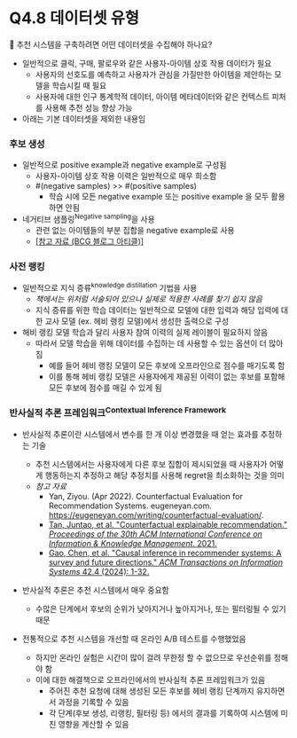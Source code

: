# Q4.8 데이터셋 유형

🙋 추천 시스템을 구축하려면 어떤 데이터셋을 수집해야 하나요?

-   일반적으로 클릭, 구매, 팔로우와 같은 사용자-아이템 상호 작용 데이터가 필요
    -   사용자의 선호도를 예측하고 사용자가 관심을 가질만한 아이템을 제안하는 모델을 학습시킬 때 필요
    -   사용자에 대한 인구 통계학적 데이터, 아이템 메타데이터와 같은 컨텍스트 피처를 사용해 추천 성능 향상 가능
-   아래는 기본 데이터셋을 제외한 내용임

### 후보 생성

-   일반적으로 positive example과 negative example로 구성됨
    -   사용자-아이템 상호 작용 이력은 일반적으로 매우 희소함
    -   #(negative samples) >> #(positive samples)
        -   학습 시에 모든 negative example 또는 positive example 을 모두 활용하면 안됨
-   네거티브 샘플링<sup>Negative sampling</sup>을 사용
    -   관련 없는 아이템들의 부분 집합을 negative example로 사용
    -   [[참고 자료 (BCG 블로그 아티클)]](https://www.bcg.com/x/the-multiplier/explaining-negative-sampling-in-recommender-systems)

### 사전 랭킹

-   일반적으로 지식 증류<sup>knowledge distillation</sup> 기법을 사용
    -   *책에서는 위처럼 서술되어 있으나 실제로 적용한 사례를 찾기 쉽지 않음*
    -   지식 증류를 위한 학습 데이터는 일반적으로 모델에 대한 입력과 해당 입력에 대한 교사 모델 (ex. 헤비 랭킹 모델)에서 생성한 출력으로 구성
-   해비 랭킹 모델 학습과 달리 사용자 참여 이력의 실제 레이블이 필요하지 않음
    -   따라서 모델 학습을 위해 데이터를 수집하는 데 사용할 수 있는 옵션이 더 많아짐
        -   예를 들어 헤비 랭킹 모델이 모든 후보에 오프라인으로 점수를 매기도록 함
        -   이를 통해 헤비 랭킹 모델은 사용자에게 제공된 이력이 없는 후보를 포함해 모든 후보에 점수를 매길 수 있게 됨

### 반사실적 추론 프레임워크<sup>Contextual Inference Framework</sup>

-   반사실적 추론이란 시스템에서 변수를 한 개 이상 변경했을 때 얻는 효과를 추정하는 기술
    -   추천 시스템에서는 사용자에게 다른 후보 집합이 제시되었을 때 사용자가 어떻게 행동하는지 추정하고 해당 추정치를 사용해 regret을 최소화하는 것을 의미
    -   *참고 자료*
        -   Yan, Ziyou. (Apr 2022). Counterfactual Evaluation for Recommendation Systems. eugeneyan.com. https://eugeneyan.com/writing/counterfactual-evaluation/.
        -   [Tan, Juntao, et al. "Counterfactual explainable recommendation." *Proceedings of the 30th ACM International Conference on Information & Knowledge Management*. 2021.](https://arxiv.org/abs/2108.10539)
        -   [Gao, Chen, et al. "Causal inference in recommender systems: A survey and future directions." *ACM Transactions on Information Systems* 42.4 (2024): 1-32.](https://arxiv.org/abs/2208.12397)
-   반사실적 추론은 추천 시스템에서 매우 중요함
    -   수많은 단계에서 후보의 순위가 낮아지거나 높아지거나, 또는 필터링될 수 있기 때문

-   전통적으로 추천 시스템을 개선할 때 온라인 A/B 테스트를 수행했었음
    -   하지만 온라인 실험은 시간이 많이 걸려 무한정 할 수 없으므로 우선순위를 정해야 함
    -   이에 대한 해결책으로 오프라인에서의 반사실적 추론 프레임워크가 있음
        -   주어진 추천 요청에 대해 생성된 모든 후보를 헤비 랭킹 단계까지 유지하면서 과정을 기록할 수 있음
        -   각 단계(후보 생성, 리랭킹, 필터링 등) 에서의 결과를 기록하여 시스템에 미친 영향을 계산할 수 있음



